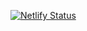 [![Netlify Status](https://api.netlify.com/api/v1/badges/0185063c-56e1-4325-80c3-ed58d49d5bf3/deploy-status)](https://app.netlify.com/sites/wolfhowl/deploys)
